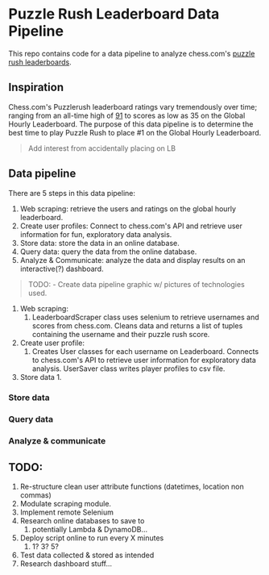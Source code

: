 
# Puzzle Rush Leaderboard Data Pipeline
This repo contains code for a data pipeline to analyze chess.com's [puzzle rush leaderboards](https://www.chess.com/leaderboard/rush?type=hour). 


## Inspiration 

Chess.com's Puzzlerush leaderboard ratings vary tremendously over time; ranging from an all-time high of [91](https://www.chess.com/member/spicycaterpillar) to scores as low as 35 on the Global Hourly Leaderboard. The purpose of this data pipeline is to determine the best time to play Puzzle Rush to place #1 on the Global Hourly Leaderboard.

> Add interest from accidentally placing on LB


## Data pipeline
There are 5 steps in this data pipeline:
   1. Web scraping: retrieve the users and ratings on the global hourly leaderboard.
   2. Create user profiles: Connect to chess.com's API and retrieve user information for fun, exploratory data analysis.
   3. Store data: store the data in an online database.
   4. Query data: query the data from the online database.
   5. Analyze & Communicate: analyze the data and display results on an interactive(?) dashboard.

> TODO: - Create data pipeline graphic w/ pictures of technologies used.


1. Web scraping:
   1. LeaderboardScraper class uses selenium to retrieve usernames and scores from chess.com. Cleans data and returns a list of tuples containing the username and their puzzle rush score.
2. Create user profile:
   1. Creates User classes for each username on Leaderboard. Connects to chess.com's API to retrieve user information for exploratory data analysis. UserSaver class writes player profiles to csv file.
3. Store data
   1. 



### Store data


### Query data


### Analyze & communicate


## TODO:
1. Re-structure clean user attribute functions (datetimes, location non commas)
2. Modulate scraping module.
3. Implement remote Selenium
4. Research online databases to save to
   1. potentially Lambda & DynamoDB...
5. Deploy script online to run every X minutes 
   1. 1? 3? 5?
6. Test data collected & stored as intended
7. Research dashboard stuff...


